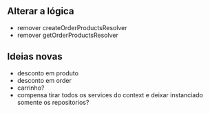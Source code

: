 <!-- ## Criar resolvers/services -->
<!-- * finishOrderResolver vai finalizar se o order for pago (beforeSave) -->

<!-- ### Verificar o User -->
<!-- * getOrdersResolver *(adicionar userIds se o usuário for admin)* -->

## Alterar a lógica
* remover createOrderProductsResolver
* remover getOrderProductsResolver

## Ideias novas
* desconto em produto
* desconto em order
* carrinho?
* compensa tirar todos os services do context e deixar instanciado somente os repositorios?